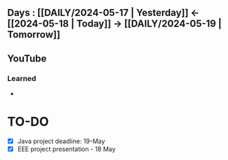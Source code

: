 ## Days : [[DAILY/2024-05-17 | Yesterday]]  <- [[2024-05-18 | Today]]  -> [[DAILY/2024-05-19 | Tomorrow]]


## YouTube


### Learned
- 

# TO-DO

- [x] Java project deadline: 19-May
- [x] EEE project presentation - 18 May